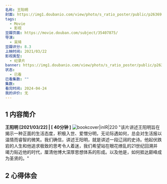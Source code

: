```yaml
---
名称: 王阳明
封面: https://img1.doubanio.com/view/photo/s_ratio_poster/public/p2636961278.webp
tags:
  - Movie
  - 影视
豆瓣页面: https://movie.douban.com/subject/35407875/
导演:
  - 吴琦
豆瓣评分: 8.3
上映时间: 2021/03/22
影视类型:
  - 纪录片
banner: https://img1.doubanio.com/view/photo/s_ratio_poster/public/p2636961278.webp
状态:
  - 已看
已看集数: ""
集数: 
看完时间: 2024-04-24
我的评价: 无
---
```

## 1 内容简介

**王阳明 [2021/03/22] | [ 40分钟 ]** ![bookcover|inlR|220](https://img1.doubanio.com/view/photo/s_ratio_poster/public/p2636961278.webp)
"该片讲述王阳明旨在揭示一种正面的生活态度，积极入世、爱憎分明，无论际遇如何，总会对生活报以温情而睿智的微笑。我们确信，讲述王阳明，就是讲述一段辽阔的史诗。他起伏跌宕的人生和他追求极致的思考令人着迷，我们希望站在眼花缭乱的21世纪回溯并竭力贴近他的时代，厘清他博大深厚思想体系的形成。以及他是，如何抵达巅峰成为圣贤的。"

## 2 心得体会
